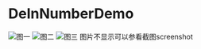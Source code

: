 # DeInNumberDemo
![图一]("screenshot/Screenshot_20180314-093408.jpg")
![图二]("screenshot/Screenshot_20180314-093411.jpg")
![图三]("screenshot/Screenshot_20180314-093430.jpg")
 图片不显示可以参看截图screenshot